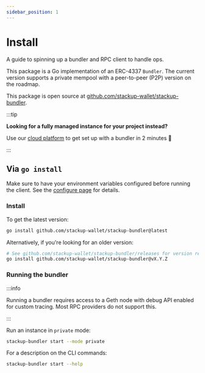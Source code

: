 ```yaml
---
sidebar_position: 1
---
```


# Install

A guide to spinning up a bundler and RPC client to handle ops.

This package is a Go implementation of an ERC-4337 `Bundler`. The current version supports a private mempool with a peer-to-peer (P2P) version on the roadmap.

This package is open source at [github.com/stackup-wallet/stackup-bundler](https://github.com/stackup-wallet/stackup-bundler).

:::tip

**Looking for a fully managed instance for your project instead?**

Use our [cloud platform](https://app.stackup.sh/) to get set up with a bundler in 2 minutes 🚀

:::

## Via `go install`

Make sure to have your environment variables configured before running the client. See the [configure page](./configure.md) for details.

### Install

To get the latest version:

```bash
go install github.com/stackup-wallet/stackup-bundler@latest
```

Alternatively, if you're looking for an older version:

```bash
# See github.com/stackup-wallet/stackup-bundler/releases for version releases
go install github.com/stackup-wallet/stackup-bundler@vX.Y.Z
```

### Running the bundler

:::info

Running a bundler requires access to a Geth node with debug API enabled for custom tracing. Most RPC providers do not support this.

:::

Run an instance in `private` mode:

```bash
stackup-bundler start --mode private
```

For a description on the CLI commands:

```bash
stackup-bundler start --help
```
